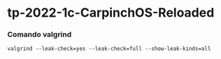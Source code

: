 # tp-2022-1c-CarpinchOS-Reloaded

### Comando valgrind
`valgrind --leak-check=yes --leak-check=full --show-leak-kinds=all`
